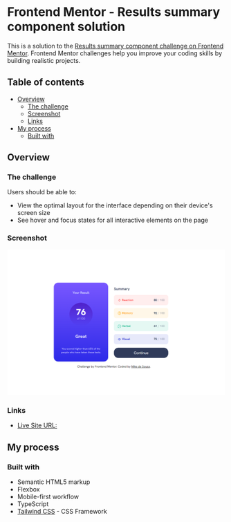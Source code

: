 # Frontend Mentor - Results summary component solution

This is a solution to the [Results summary component challenge on Frontend Mentor](https://www.frontendmentor.io/challenges/results-summary-component-CE_K6s0maV). Frontend Mentor challenges help you improve your coding skills by building realistic projects. 

## Table of contents

- [Overview](#overview)
  - [The challenge](#the-challenge)
  - [Screenshot](#screenshot)
  - [Links](#links)
- [My process](#my-process)
  - [Built with](#built-with)

## Overview

### The challenge

Users should be able to:

- View the optimal layout for the interface depending on their device's screen size
- See hover and focus states for all interactive elements on the page

### Screenshot

![](./dist/assets/images/desktop.png)

### Links

- [Live Site URL:](https://results-summary-component-io.netlify.app)

## My process

### Built with

- Semantic HTML5 markup
- Flexbox
- Mobile-first workflow
- TypeScript
- [Tailwind CSS](https://tailwindcss.com/) - CSS Framework